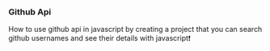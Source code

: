 ### Github Api
How to use github api in javascript by creating a project that you can search github usernames and see their details with javascript❗️
